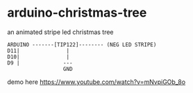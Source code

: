 # arduino-christmas-tree

an animated stripe led christmas tree


    ARDUINO -------[TIP122]-------- (NEG LED STRIPE)
    D11|               |           
    D10|               |             
    D9 |              ---
                      GND


demo here https://www.youtube.com/watch?v=mNvpiGOb_8o
